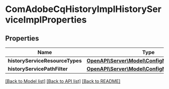 # ComAdobeCqHistoryImplHistoryServiceImplProperties

## Properties
Name | Type | Description | Notes
------------ | ------------- | ------------- | -------------
**historyServiceResourceTypes** | [**OpenAPI\Server\Model\ConfigNodePropertyArray**](ConfigNodePropertyArray.md) |  | [optional] 
**historyServicePathFilter** | [**OpenAPI\Server\Model\ConfigNodePropertyArray**](ConfigNodePropertyArray.md) |  | [optional] 

[[Back to Model list]](../README.md#documentation-for-models) [[Back to API list]](../README.md#documentation-for-api-endpoints) [[Back to README]](../README.md)


